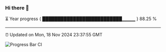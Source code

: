### Hi there 👋

⏳ Year progress { ██████████████████████████▁▁▁▁ } 88.25 %

---

⏰ Updated on Mon, 18 Nov 2024 23:37:55 GMT

![Progress Bar CI](https://github.com/IshwaranRudhara/GIT-ACTION/workflows/Progress%20Bar%20CI/badge.svg)

